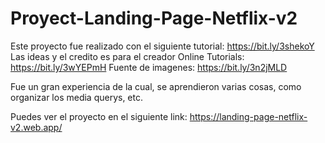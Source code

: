 # Proyect-Landing-Page-Netflix-v2

Este proyecto fue realizado con el siguiente tutorial: https://bit.ly/3shekoY 
Las ideas y el credito es para el creador Online Tutorials: https://bit.ly/3wYEPmH
Fuente de imagenes: https://bit.ly/3n2jMLD

Fue un gran experiencia de la cual, se aprendieron varias cosas, como organizar los media querys, etc.

Puedes ver el proyecto en el siguiente link: https://landing-page-netflix-v2.web.app/
